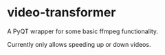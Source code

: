 # video-transformer

A PyQT wrapper for some basic ffmpeg functionality.

Currently only allows speeding up or down videos.
